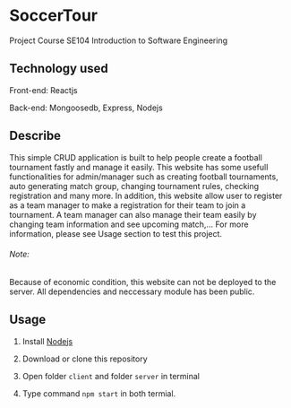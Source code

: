 # SoccerTour
 Project Course SE104 Introduction to Software Engineering
## Technology used
 Front-end: Reactjs
 
 Back-end: Mongoosedb, Express, Nodejs 
## Describe
 This simple CRUD application is built to help people create a football tournament fastly and manage it easily. This website has some usefull functionalities for admin/manager such as creating football tournaments, auto generating match group, changing tournament rules, checking registration and many more. In addition, this website allow user to register as a team manager to make a registration for their team to join a tournament. A team manager can also manage their team easily by changing team information and see upcoming match,... For more information, please see Usage section to test this project.
 
###### Note:
Because of economic condition, this website can not be deployed to the server. All dependencies and neccessary module has been public. 

## Usage

1. Install [Nodejs](https://nodejs.org/en/)

2. Download or clone this repository

3. Open folder ```client``` and folder ```server``` in terminal

4. Type command ```npm start``` in both termial.
